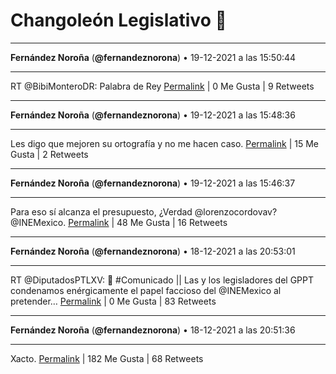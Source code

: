 # Changoleón Legislativo 🙈
*****
**Fernández Noroña** (**@fernandeznorona**) • 19-12-2021 a las 15:50:44
*****
RT @BibiMonteroDR: Palabra de Rey
[Permalink](https://twitter.com/fernandeznorona/status/1472716056330481664) | 0 Me Gusta | 9 Retweets
*****
**Fernández Noroña** (**@fernandeznorona**) • 19-12-2021 a las 15:48:36
*****
Les digo que mejoren su ortografía y no me hacen caso.
[Permalink](https://twitter.com/fernandeznorona/status/1472715519124029446) | 15 Me Gusta | 2 Retweets
*****
**Fernández Noroña** (**@fernandeznorona**) • 19-12-2021 a las 15:46:37
*****
Para eso sí alcanza el presupuesto, ¿Verdad @lorenzocordovav? @INEMexico.
[Permalink](https://twitter.com/fernandeznorona/status/1472715020823846916) | 48 Me Gusta | 16 Retweets
*****
**Fernández Noroña** (**@fernandeznorona**) • 18-12-2021 a las 20:53:01
*****
RT @DiputadosPTLXV: 📰 #Comunicado || Las y los legisladores del GPPT condenamos enérgicamente el papel faccioso del @INEMexico al pretender…
[Permalink](https://twitter.com/fernandeznorona/status/1472429743073116168) | 0 Me Gusta | 83 Retweets
*****
**Fernández Noroña** (**@fernandeznorona**) • 18-12-2021 a las 20:51:36
*****
Xacto.
[Permalink](https://twitter.com/fernandeznorona/status/1472429384585957376) | 182 Me Gusta | 68 Retweets